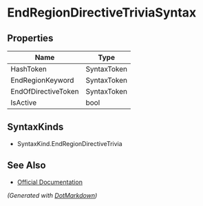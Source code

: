 # EndRegionDirectiveTriviaSyntax

## Properties

| Name                | Type        |
| ------------------- | ----------- |
| HashToken           | SyntaxToken |
| EndRegionKeyword    | SyntaxToken |
| EndOfDirectiveToken | SyntaxToken |
| IsActive            | bool        |

## SyntaxKinds

* SyntaxKind\.EndRegionDirectiveTrivia

## See Also

* [Official Documentation](https://docs.microsoft.com/en-us/dotnet/api/microsoft.codeanalysis.csharp.syntax.endregiondirectivetriviasyntax)


*\(Generated with [DotMarkdown](http://github.com/JosefPihrt/DotMarkdown)\)*